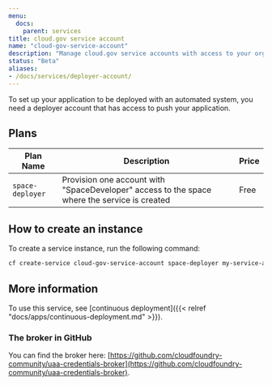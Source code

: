 ```yaml
---
menu:
  docs:
    parent: services
title: cloud.gov service account
name: "cloud-gov-service-account"
description: "Manage cloud.gov service accounts with access to your organization"
status: "Beta"
aliases:
- /docs/services/deployer-account/
---
```


To set up your application to be deployed with an automated system, you need a deployer account that has access to push your application.

## Plans

Plan Name | Description | Price
--------- | ----------- | -----
`space-deployer` | Provision one account with "SpaceDeveloper" access to the space where the service is created | Free

## How to create an instance

To create a service instance, run the following command:

```bash
cf create-service cloud-gov-service-account space-deployer my-service-account
```

## More information

To use this service, see [continuous deployment]({{< relref "docs/apps/continuous-deployment.md" >}}).

### The broker in GitHub

You can find the broker here: [https://github.com/cloudfoundry-community/uaa-credentials-broker](https://github.com/cloudfoundry-community/uaa-credentials-broker).
